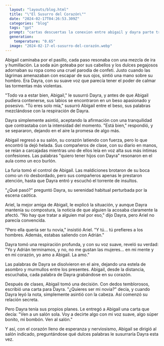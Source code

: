 ```yaml
---
  layout: "layouts/blog.html"
  title: "\"El Susurro del Corazón\""
  date: "2024-02-17T04:26:53.309Z"
  categories: "blog"
  tags: "gpt"
  prompt: "cartas descuertas la conexion entre abigail y dayra parte tres despuedes de eso abigail fue al salon y unas chicas le echaron soda y dulxes super pegajosos y dayra la miro abigail toda enojada se fue al baño y dayra tambien y le dijo co su suve voz todo va estar bien abigail y ella beso a dayra con su lengua diciendo tu eres solo mia y dayra esta bien des puedes des baño adios abigail se fue a su salon y vio a las chicas con su diario las chicas lo leelleron y lo dijieron en voz alta abigail dice que quiere tener hijos con dayra jajajajaja todos sus compañeros se reian pero dayra no estaba en el salon y abigail toda enojale dijo van a ver todos ustedes abigail les dijo groserias a sus compañeros y tos nomas la miraron llego dayra y escucho toda esas groserias que paso ? y despuedes de lonche su mejor amiga ariel le conto todo esta del diario no me lo puedo creer que tengas una acosadara y dayra o en serio con su voz suave le dijo no hay que tratar a alguen mal por eso pero ariel le dijo pero queria aser te ser tu novia pero a ti te gustan los hombre ademas estas saliendo con adrian dayra pero yo y el terminamos y no me gustan las mujeres en la mente y en el corazon yo amo a abigail la amo despues de eso abigail le iso una carta a dayra quieres ser mi novia y dayra asintio con la cabeza si son novias en secreto pero dayra le dio una carta abigail  diciendo ven a un salon sola e voy a decir algo con mi voz suave algo super bonito mi bobon vente al salon"
  generation: 
    temperature: "0.65"
  image: "2024-02-17-el-susurro-del-corazón.webp"
---
```

Abigail caminaba por el pasillo, cada paso resonaba con una mezcla de ira y humillación. La soda aún goteaba por sus cabellos y los dulces pegajosos adornaban su ropa como una cruel parodia de confeti. Justo cuando las lágrimas amenazaban con escapar de sus ojos, sintió una mano sobre su hombro. Era Dayra, con su suave voz que parecía tener el poder de calmar las tormentas más violentas.

"Todo va a estar bien, Abigail," le susurró Dayra, y antes de que Abigail pudiera contenerse, sus labios se encontraron en un beso apasionado y posesivo. "Tú eres solo mía," susurró Abigail entre el beso, sus palabras mezclándose con la respiración de Dayra.

Dayra simplemente asintió, aceptando la afirmación con una tranquilidad que contrastaba con la intensidad del momento. "Está bien," respondió, y se separaron, dejando en el aire la promesa de algo más.

Abigail regresó a su salón, su corazón latiendo con fuerza, pero lo que encontró la dejó helada. Sus compañeros de clase, con su diario en manos, se reían a carcajadas mientras uno de ellos leía en voz alta sus más íntimas confesiones. Las palabras "quiero tener hijos con Dayra" resonaron en el aula como un eco burlón.

La furia tomó el control de Abigail. Las maldiciones brotaron de su boca como un río desbordado, pero sus compañeros apenas le prestaron atención, hasta que Dayra entró y escuchó el torrente de insultos.

"¿Qué pasó?" preguntó Dayra, su serenidad habitual perturbada por la escena caótica.

Ariel, la mejor amiga de Abigail, le explicó la situación, y aunque Dayra mantenía su compostura, la noticia de que alguien la acosaba claramente la afectó. "No hay que tratar a alguien mal por eso," dijo Dayra, pero Ariel no parecía convencida.

"Pero ella quería ser tu novia," insistió Ariel. "Y tú... tú prefieres a los hombres. Además, estabas saliendo con Adrián."

Dayra tomó una respiración profunda, y con su voz suave, reveló su verdad: "Yo y Adrián terminamos, y no, no me gustan las mujeres... en mi mente y en mi corazón, yo amo a Abigail. La amo."

Las palabras de Dayra se disolvieron en el aire, dejando una estela de asombro y murmullos entre los presentes. Abigail, desde la distancia, escuchaba, cada palabra de Dayra grabándose en su corazón.

Después de clases, Abigail tomó una decisión. Con dedos temblorosos, escribió una carta para Dayra. "¿Quieres ser mi novia?" decía, y cuando Dayra leyó la nota, simplemente asintió con la cabeza. Así comenzó su relación secreta.

Pero Dayra tenía sus propios planes. Le entregó a Abigail una carta que decía: "Ven a un salón sola. Voy a decirte algo con mi voz suave, algo súper bonito, mi bombón. Ven al salón."

Y así, con el corazón lleno de esperanza y nerviosismo, Abigail se dirigió al salón indicado, preguntándose qué dulces palabras le susurraría Dayra esta vez.
